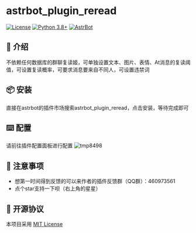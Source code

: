 # astrbot_plugin_reread


[![License](https://img.shields.io/badge/License-MIT-green.svg)](https://opensource.org/licenses/MIT)
[![Python 3.8+](https://img.shields.io/badge/Python-3.8%2B-blue.svg)](https://www.python.org/)
[![AstrBot](https://img.shields.io/badge/AstrBot-3.4%2B-orange.svg)](https://github.com/Soulter/AstrBot)

## 🤝 介绍
不依赖任何数据库的群聊复读姬，可单独设置文本、图片、表情、At消息的复读阈值，可设置复读概率，可要求消息要来自不同人，可设置违禁词


## 📦 安装
直接在astrbot的插件市场搜索astrbot_plugin_reread，点击安装，等待完成即可


## ⌨️ 配置
请前往插件配置面板进行配置
![tmp8498](https://github.com/user-attachments/assets/11b1afa6-371f-4b66-a5cc-14a8b4b2037d)


## 📌 注意事项
- 想第一时间得到反馈的可以来作者的插件反馈群（QQ群）：460973561
- 点个star支持一下呗（右上角的星星）


## 📜 开源协议
本项目采用 [MIT License](LICENSE)
